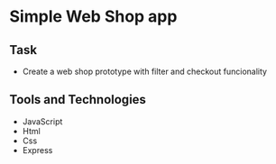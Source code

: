 # Simple Web Shop app
## Task
- Create a web shop prototype with filter and checkout funcionality

## Tools and Technologies
- JavaScript
- Html
- Css
- Express
